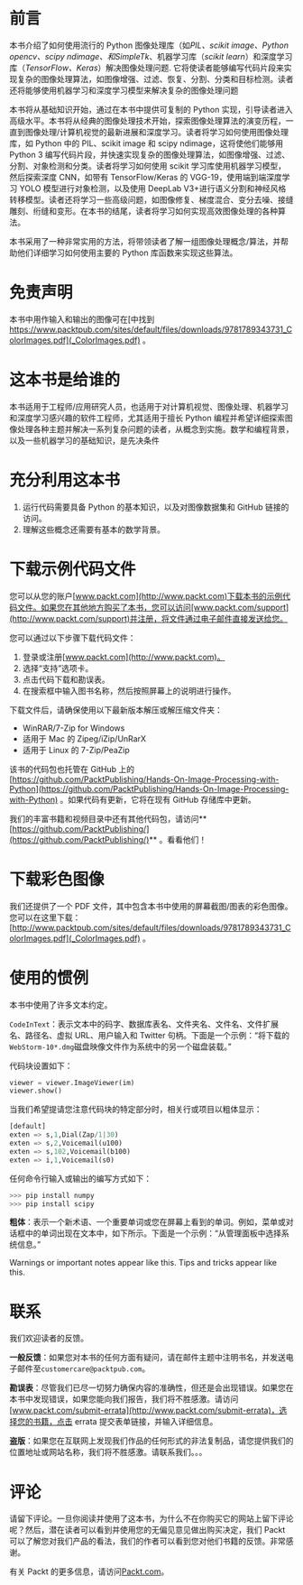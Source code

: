 # 前言

本书介绍了如何使用流行的 Python 图像处理库（如*PIL、scikit image、Python opencv、scipy ndimage、*和*SimpleTk*、机器学习库（*scikit learn*）和深度学习库（*TensorFlow、Keras*）解决图像处理问题. 它将使读者能够编写代码片段来实现复杂的图像处理算法，如图像增强、过滤、恢复、分割、分类和目标检测。读者还将能够使用机器学习和深度学习模型来解决复杂的图像处理问题

本书将从基础知识开始，通过在本书中提供可复制的 Python 实现，引导读者进入高级水平。本书将从经典的图像处理技术开始，探索图像处理算法的演变历程，一直到图像处理/计算机视觉的最新进展和深度学习。读者将学习如何使用图像处理库，如 Python 中的 PIL、scikit image 和 scipy ndimage，这将使他们能够用 Python 3 编写代码片段，并快速实现复杂的图像处理算法，如图像增强、过滤、分割、对象检测和分类。读者将学习如何使用 scikit 学习库使用机器学习模型，然后探索深度 CNN，如带有 TensorFlow/Keras 的 VGG-19，使用端到端深度学习 YOLO 模型进行对象检测，以及使用 DeepLab V3+进行语义分割和神经风格转移模型。读者还将学习一些高级问题，如图像修复、梯度混合、变分去噪、接缝雕刻、绗缝和变形。在本书的结尾，读者将学习如何实现高效图像处理的各种算法。

本书采用了一种非常实用的方法，将带领读者了解一组图像处理概念/算法，并帮助他们详细学习如何使用主要的 Python 库函数来实现这些算法。

# 免责声明

本书中用作输入和输出的图像可在[中找到 https://www.packtpub.com/sites/default/files/downloads/9781789343731_ColorImages.pdf](_ColorImages.pdf) 。

# 这本书是给谁的

本书适用于工程师/应用研究人员，也适用于对计算机视觉、图像处理、机器学习和深度学习感兴趣的软件工程师，尤其适用于擅长 Python 编程并希望详细探索图像处理各种主题并解决一系列复杂问题的读者，从概念到实施。数学和编程背景，以及一些机器学习的基础知识，是先决条件

# 充分利用这本书

1.  运行代码需要具备 Python 的基本知识，以及对图像数据集和 GitHub 链接的访问。
2.  理解这些概念还需要有基本的数学背景。

# 下载示例代码文件

您可以从您的账户[www.packt.com](http://www.packt.com)下载本书的示例代码文件。如果您在其他地方购买了本书，您可以访问[www.packt.com/support](http://www.packt.com/support)并注册，将文件通过电子邮件直接发送给您。

您可以通过以下步骤下载代码文件：

1.  登录或注册[www.packt.com](http://www.packt.com)。
2.  选择“支持”选项卡。
3.  点击代码下载和勘误表。
4.  在搜索框中输入图书名称，然后按照屏幕上的说明进行操作。

下载文件后，请确保使用以下最新版本解压或解压缩文件夹：

*   WinRAR/7-Zip for Windows
*   适用于 Mac 的 Zipeg/iZip/UnRarX
*   适用于 Linux 的 7-Zip/PeaZip

该书的代码包也托管在 GitHub 上的[https://github.com/PacktPublishing/Hands-On-Image-Processing-with-Python](https://github.com/PacktPublishing/Hands-On-Image-Processing-with-Python) 。如果代码有更新，它将在现有 GitHub 存储库中更新。

我们的丰富书籍和视频目录中还有其他代码包，请访问**[https://github.com/PacktPublishing/](https://github.com/PacktPublishing/)** 。看看他们！

# 下载彩色图像

我们还提供了一个 PDF 文件，其中包含本书中使用的屏幕截图/图表的彩色图像。您可以在这里下载：[http://www.packtpub.com/sites/default/files/downloads/9781789343731_ColorImages.pdf](_ColorImages.pdf) 。

# 使用的惯例

本书中使用了许多文本约定。

`CodeInText`：表示文本中的码字、数据库表名、文件夹名、文件名、文件扩展名、路径名、虚拟 URL、用户输入和 Twitter 句柄。下面是一个示例：“将下载的`WebStorm-10*.dmg`磁盘映像文件作为系统中的另一个磁盘装载。”

代码块设置如下：

```py
viewer = viewer.ImageViewer(im)
viewer.show()
```

当我们希望提请您注意代码块的特定部分时，相关行或项目以粗体显示：

```py
[default]
exten => s,1,Dial(Zap/1|30)
exten => s,2,Voicemail(u100)
exten => s,102,Voicemail(b100)
exten => i,1,Voicemail(s0)
```

任何命令行输入或输出的编写方式如下：

```py
>>> pip install numpy
>>> pip install scipy
```

**粗体**：表示一个新术语、一个重要单词或您在屏幕上看到的单词。例如，菜单或对话框中的单词出现在文本中，如下所示。下面是一个示例：“从管理面板中选择系统信息。”

Warnings or important notes appear like this. Tips and tricks appear like this.

# 联系

我们欢迎读者的反馈。

**一般反馈**：如果您对本书的任何方面有疑问，请在邮件主题中注明书名，并发送电子邮件至`customercare@packtpub.com`。

**勘误表**：尽管我们已尽一切努力确保内容的准确性，但还是会出现错误。如果您在本书中发现错误，如果您能向我们报告，我们将不胜感激。请访问[www.packt.com/submit-errata](http://www.packt.com/submit-errata)，选择您的书籍，点击 errata 提交表单链接，并输入详细信息。

**盗版**：如果您在互联网上发现我们作品的任何形式的非法复制品，请您提供我们的位置地址或网站名称，我们将不胜感激。请联系我们。。。

# 评论

请留下评论。一旦你阅读并使用了这本书，为什么不在你购买它的网站上留下评论呢？然后，潜在读者可以看到并使用您的无偏见意见做出购买决定，我们 Packt 可以了解您对我们产品的看法，我们的作者可以看到您对他们书籍的反馈。非常感谢。

有关 Packt 的更多信息，请访问[Packt.com](http://www.packt.com/)。
